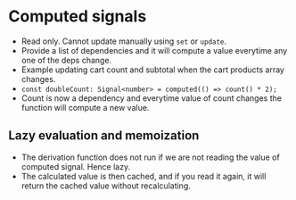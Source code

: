 # Computed signals

- Read only. Cannot update manually using `set` or `update`.
- Provide a list of dependencies and it will compute a value everytime any one of the deps change.
- Example updating cart count and subtotal when the cart products array changes.
- `const doubleCount: Signal<number> = computed(() => count() * 2);`
- Count is now a dependency and everytime value of count changes the function will compute a new value.

## Lazy evaluation and memoization

- The derivation function does not run if we are not reading the value of computed signal. Hence lazy.
- The calculated value is then cached, and if you read it again, it will return the cached value without recalculating.
